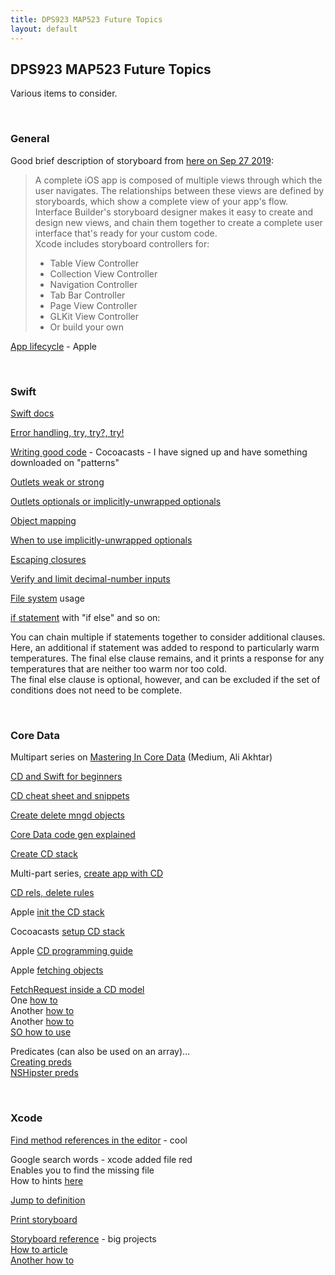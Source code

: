 ```yaml
---
title: DPS923 MAP523 Future Topics
layout: default
---
```


## DPS923 MAP523 Future Topics

Various items to consider.

<br>

### General

Good brief description of storyboard from [here on Sep 27 2019](https://developer.apple.com/xcode/interface-builder/):

> A complete iOS app is composed of multiple views through which the user navigates. The relationships between these views are defined by storyboards, which show a complete view of your app's flow. Interface Builder's storyboard designer makes it easy to create and design new views, and chain them together to create a complete user interface that's ready for your custom code.  
> Xcode includes storyboard controllers for:
> * Table View Controller
> * Collection View Controller
> * Navigation Controller
> * Tab Bar Controller
> * Page View Controller
> * GLKit View Controller
> * Or build your own

[App lifecycle](https://developer.apple.com/library/archive/documentation/iPhone/Conceptual/iPhoneOSProgrammingGuide/TheAppLifeCycle/TheAppLifeCycle.html) - Apple

<br>

### Swift

[Swift docs](https://docs.swift.org/swift-book/GuidedTour/GuidedTour.html)

[Error handling, try, try?, try!](https://medium.com/@JoyceMatos/error-handling-in-swift-3-try-try-and-try-f19705e32ff4)

[Writing good code](https://cocoacasts.com) - Cocoacasts - I have signed up and have something downloaded on "patterns"

[Outlets weak or strong](https://cocoacasts.com/should-outlets-be-weak-or-strong/)

[Outlets optionals or implicitly-unwrapped optionals](https://cocoacasts.com/should-outlets-be-optionals-or-implicitly-unwrapped-optionals)

[Object mapping](https://medium.com/nsistanbul/object-mapping-in-swift-d9cd7ecd47dd)

[When to use implicitly-unwrapped optionals](https://cocoacasts.com/when-should-you-use-implicitly-unwrapped-optionals/)

[Escaping closures](https://docs.swift.org/swift-book/LanguageGuide/Closures.html)

[Verify and limit decimal-number inputs](https://www.markusbodner.com/2017/06/20/how-to-verify-and-limit-decimal-number-inputs-in-ios-with-swift/)

[File system](https://developer.apple.com/library/archive/documentation/FileManagement/Conceptual/FileSystemProgrammingGuide/FileSystemOverview/FileSystemOverview.html) usage

[if statement](https://docs.swift.org/swift-book/LanguageGuide/ControlFlow.html#ID127) with "if else" and so on:

You can chain multiple if statements together to consider additional clauses.  
Here, an additional if statement was added to respond to particularly warm temperatures. The final else clause remains, and it prints a response for any temperatures that are neither too warm nor too cold.  
The final else clause is optional, however, and can be excluded if the set of conditions does not need to be complete.

<br>

### Core Data

Multipart series on [Mastering In Core Data](https://medium.com/@aliakhtar_16369/mastering-in-core-data-part-0-5a529c6c5a93) (Medium, Ali Akhtar) 

[CD and Swift for beginners](https://medium.com/xcblog/core-data-with-swift-4-for-beginners-1fc067cca707)

[CD cheat sheet and snippets](https://www.andrewcbancroft.com/2015/02/18/core-data-cheat-sheet-for-swift-ios-developers/)

[Create delete mngd objects](https://developer.apple.com/library/archive/documentation/DataManagement/Conceptual/CoreDataSnippets/Articles/creating.html#//apple_ref/doc/uid/TP40008286-SW1)

[Core Data code gen explained](https://medium.com/@kahseng.lee123/core-data-codegen-explained-462c30341041)

[Create CD stack](https://www.andrewcbancroft.com/2017/04/16/creating-the-core-data-stack-with-backwards-compatibility-in-swift/)

Multi-part series, [create app with CD](https://medium.com/@maddy.lucky4u/swift-4-core-data-part-2-creating-a-simple-app-c4eded1fa55f)

[CD rels, delete rules](http://iosdose.com/wp/2018/03/26/swift-core-data/)

Apple [init the CD stack](https://developer.apple.com/library/archive/documentation/Cocoa/Conceptual/CoreData/InitializingtheCoreDataStack.html)

Cocoacasts [setup CD stack](https://cocoacasts.com/setting-up-the-core-data-stack-with-nspersistentcontainer)

Apple [CD programming guide](https://developer.apple.com/library/archive/documentation/Cocoa/Conceptual/CoreData/nsfetchedresultscontroller.html#//apple_ref/doc/uid/TP40001075-CH8-SW1)

Apple [fetching objects](https://developer.apple.com/library/archive/documentation/Cocoa/Conceptual/CoreData/FetchingObjects.html)

[FetchRequest inside a CD model](https://www.google.com/search?client=safari&rls=en&q=fetchrequesttemplateforname&ie=UTF-8&oe=UTF-8)  
One [how to](http://blog.mallow-tech.com/2016/01/fetchrequest-template/)  
Another [how to](http://blog.mallow-tech.com/2016/06/fetchedresultscontrollerfrc-part-1/)  
Another [how to](https://wpguru.co.uk/2013/03/how-to-create-a-fetch-request-in-the-xcode-model-editor/)  
[SO how to use](https://stackoverflow.com/questions/40561651/how-to-use-a-fetch-request-from-xcdatamodeld)  

Predicates (can also be used on an array)...  
[Creating preds](https://developer.apple.com/library/archive/documentation/Cocoa/Conceptual/Predicates/Articles/pCreating.html#//apple_ref/doc/uid/TP40001793)  
[NSHipster preds](https://nshipster.com/nspredicate/)

<br>

### Xcode

[Find method references in the editor](https://stackoverflow.com/questions/7145045/find-method-references-in-xcode) - cool

Google search words - xcode added file red  
Enables you to find the missing file  
How to hints [here](https://stackoverflow.com/questions/4613358/move-xcode-project-causes-red-textmissing-files-from-project/14839049)

[Jump to definition](https://stackoverflow.com/questions/44497436/ios-shortcut-for-jumping-to-definition-in-xcode-9/44923604)

[Print storyboard](https://www.google.com/search?client=safari&rls=en&q=xcode+9+print+storyboard&ie=UTF-8&oe=UTF-8)

[Storyboard reference](https://www.google.com/search?client=safari&rls=en&q=Storyboard+Reference&ie=UTF-8&oe=UTF-8) - big projects  
[How to article](https://medium.com/@eliothan/mastering-the-storyboard-storyboard-reference-77beb40e302e)  
[Another how to](https://www.hackingwithswift.com/example-code/xcode/how-to-use-storyboard-references-to-simplify-your-storyboards)  

<br>
